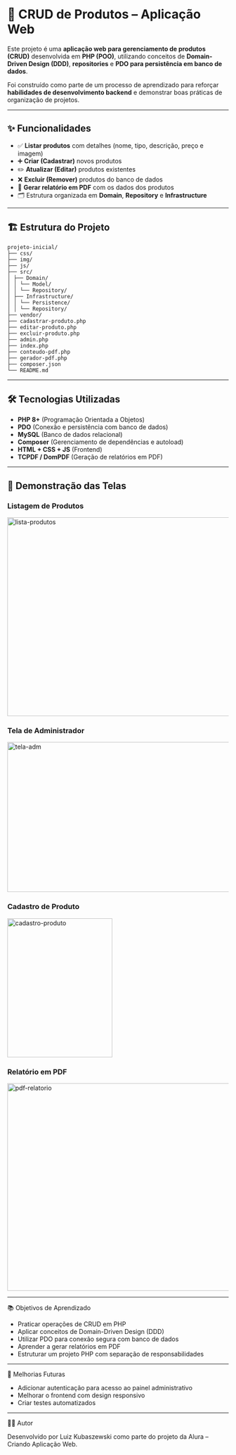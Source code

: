 # 🛒 CRUD de Produtos – Aplicação Web  

Este projeto é uma **aplicação web para gerenciamento de produtos (CRUD)** desenvolvida em **PHP (POO)**, utilizando conceitos de **Domain-Driven Design (DDD)**, **repositories** e **PDO para persistência em banco de dados**.  

Foi construído como parte de um processo de aprendizado para reforçar **habilidades de desenvolvimento backend** e demonstrar boas práticas de organização de projetos.  

---

## ✨ Funcionalidades  

- ✅ **Listar produtos** com detalhes (nome, tipo, descrição, preço e imagem)  
- ➕ **Criar (Cadastrar)** novos produtos  
- ✏️ **Atualizar (Editar)** produtos existentes  
- ❌ **Excluir (Remover)** produtos do banco de dados  
- 📄 **Gerar relatório em PDF** com os dados dos produtos  
- 🗂️ Estrutura organizada em **Domain**, **Repository** e **Infrastructure**  

---

## 🏗️ Estrutura do Projeto  

```
projeto-inicial/
├── css/
├── img/
├── js/
├── src/
│ ├── Domain/
│ │ └── Model/
│ │ └── Repository/
│ ├── Infrastructure/
│ │ └── Persistence/
│ │ └── Repository/
├── vendor/
├── cadastrar-produto.php
├── editar-produto.php
├── excluir-produto.php
├── admin.php
├── index.php
├── conteudo-pdf.php
├── gerador-pdf.php
├── composer.json
└── README.md
```

---

## 🛠️ Tecnologias Utilizadas  

- **PHP 8+** (Programação Orientada a Objetos)  
- **PDO** (Conexão e persistência com banco de dados)  
- **MySQL** (Banco de dados relacional)  
- **Composer** (Gerenciamento de dependências e autoload)  
- **HTML + CSS + JS** (Frontend)  
- **TCPDF / DomPDF** (Geração de relatórios em PDF)  

---

## 📸 Demonstração das Telas

### Listagem de Produtos
<img width="937" height="452" alt="lista-produtos" src="https://github.com/user-attachments/assets/df4e5ac5-ee81-46f2-a301-ddb7e005b418" />


### Tela de Administrador
<img width="897" height="341" alt="tela-adm" src="https://github.com/user-attachments/assets/d4744588-2d1a-439f-9768-c33080e9d40f" />

### Cadastro de Produto
<img width="239" height="316" alt="cadastro-produto" src="https://github.com/user-attachments/assets/d3dd49a8-9118-43bb-86ee-5db8e0fc451e" />

### Relatório em PDF

<img width="806" height="472" alt="pdf-relatorio" src="https://github.com/user-attachments/assets/7f232d32-d7ae-4a1d-bf10-efefa930ee47" />

---

📚 Objetivos de Aprendizado

- Praticar operações de CRUD em PHP
- Aplicar conceitos de Domain-Driven Design (DDD)
- Utilizar PDO para conexão segura com banco de dados
- Aprender a gerar relatórios em PDF
- Estruturar um projeto PHP com separação de responsabilidades

---

🚀 Melhorias Futuras

- Adicionar autenticação para acesso ao painel administrativo
- Melhorar o frontend com design responsivo
- Criar testes automatizados

---

👨‍💻 Autor

Desenvolvido por Luiz Kubaszewski como parte do projeto da Alura – Criando Aplicação Web.

